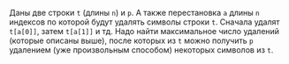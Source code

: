 Даны две строки `t` (длины `n`) и `p`. А также перестановка `a` длины `n` индексов по которой будут удалять символы строки `t`. Сначала удалят `t[a[0]]`, затем `t[a[1]]` и тд. Надо найти максимальное число удалений (которые описаны выше), после которых из `t` можно получить `p` удалением (уже произвольным способом) некоторых символов из `t`.
